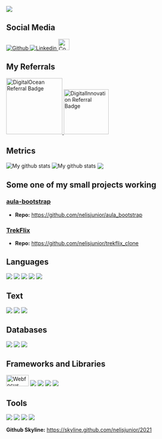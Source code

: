 ![](https://komarev.com/ghpvc/?username=nelisjunior&label=Views+since+23+april+22&style=for-the-badge&color=brightgreen)

## Social Media

<a href="https://github.com/nelisjunior/" target="_blank" rel="noopener noreferrer">
  <img alt="Github" src="https://img.shields.io/badge/GitHub-%2312100E.svg?&style=for-the-badge&logo=Github&logoColor=white"/>
</a>
<a href="https://www.linkedin.com/in/nelisjunior/" target="_blank" rel="noopener noreferrer">
  <img alt="Linkedin" src="https://img.shields.io/badge/linkedin-%230077B5.svg?&style=for-the-badge&logo=linkedin&logoColor=white" target="_blank" rel="noopener noreferrer"/>
</a>
<a href="https://www.codewars.com/r/VS-E8A" target="_blank" rel="noopener noreferrer">
  <img alt="CodeWars" src="https://www.codewars.com/packs/assets/logo.f607a0fb.svg?&style=for-the-badge&logo=CodeWars&logoColor=white"  width="30" height="30" target="_blank" rel="noopener noreferrer"/>
</a>

## My Referrals

<a href="https://www.digitalocean.com/?refcode=331b4185ec1d&utm_campaign=Referral_Invite&utm_medium=Referral_Program&utm_source=badge">
  <img alt="DigitalOcean Referral Badge" src="https://web-platforms.sfo2.digitaloceanspaces.com/WWW/Badge%203.svg" width="150" target="_blank" rel="noopener noreferrer"/>
</a>
<a href="https://www.dio.me/sign-up?ref=nelis_expert">
  <img alt="DigitalInnovation Referral Badge" src="https://hermes.digitalinnovation.one/assets/diome/logo-full.svg"  width="120" target="_blank" rel="noopener noreferrer"/>
</a>

## Metrics

<img align="center" src="https://github-readme-streak-stats.herokuapp.com?user=nelisjunior&theme=dracula&hide_border=true&date_format=M%20j%5B%2C%20Y%5D" alt="My github stats" />

<img align="center" src="https://github-readme-stats.vercel.app/api?username=nelisjunior&theme=dracula&show_icons=true&include_all_commits=true&hide_border=true" alt="My github stats" /> 

<img align="center" src="https://github-readme-stats.vercel.app/api/top-langs/?username=nelisjunior&theme=dracula&layout=compact&hide_border=true" />

## Some one of my small projects working

### [aula-bootstrap](https://aula-bootstrap.nelis.me/)
  - **Repo:** https://github.com/nelisjunior/aula_bootstrap
### [TrekFlix](https://trekflix.nelis.me/)
  - **Repo:** https://github.com/nelisjunior/trekflix_clone

## Languages

<p>
  <img src="https://img.shields.io/badge/C%2B%2B-00599C?style=for-the-badge&logo=c%2B%2B&logoColor=white" />
  <img src="https://img.shields.io/badge/Python-3776AB?style=for-the-badge&logo=python&logoColor=white" />
  <img src="https://img.shields.io/badge/JavaScript-323330?style=for-the-badge&logo=javascript&logoColor=F7DF1E" />
  <img src="https://img.shields.io/badge/Java-ED8B00?style=for-the-badge&logo=java&logoColor=white" />
  <img src="https://img.shields.io/badge/PHP-777BB4?style=for-the-badge&logo=php&logoColor=white" />
</p>

## Text
<p>
  <img src="https://img.shields.io/badge/HTML5-E34F26?style=for-the-badge&logo=html5&logoColor=white" />
  <img src="https://img.shields.io/badge/CSS3-1572B6?style=for-the-badge&logo=css3&logoColor=white" />
  <img src="https://img.shields.io/badge/json-5E5C5C?style=for-the-badge&logo=json&logoColor=white" />
</p>

## Databases

<p>
  <img src="https://img.shields.io/badge/MySQL-00000F?style=for-the-badge&logo=mysql&logoColor=white" />
  <img src="https://img.shields.io/badge/PostgreSQL-316192?style=for-the-badge&logo=postgresql&logoColor=white" />
  <img src="https://img.shields.io/badge/SQLite-07405E?style=for-the-badge&logo=sqlite&logoColor=white" />
</p>

## Frameworks and Libraries
<p>
  <img src="https://i.imgur.com/0shAR1G.png" width="60" height="30" alt="Webfocus" />
  <img src="https://img.shields.io/badge/Node.js-339933?style=for-the-badge&logo=nodedotjs&logoColor=white" />
  <img src="https://img.shields.io/badge/React-20232A?style=for-the-badge&logo=react&logoColor=61DAFB" />
  <img src="https://img.shields.io/badge/Bootstrap-563D7C?style=for-the-badge&logo=bootstrap&logoColor=white" />
  <img src="https://img.shields.io/badge/Django-092E20?style=for-the-badge&logo=django&logoColor=white" />
</p>

## Tools
<p>
  <img src="https://img.shields.io/badge/Visual_Studio_Code-0078D4?style=for-the-badge&logo=visual%20studio%20code&logoColor=white" />
  <img src="https://img.shields.io/badge/Visual_Studio-5C2D91?style=for-the-badge&logo=visual%20studio&logoColor=white" />
  <img src="https://img.shields.io/badge/Eclipse-2C2255?style=for-the-badge&logo=eclipse&logoColor=white" />
  <img src="https://img.shields.io/badge/sublime_text-%23575757.svg?&style=for-the-badge&logo=sublime-text&logoColor=important" />
</p>


**Github Skyline:** https://skyline.github.com/nelisjunior/2021
